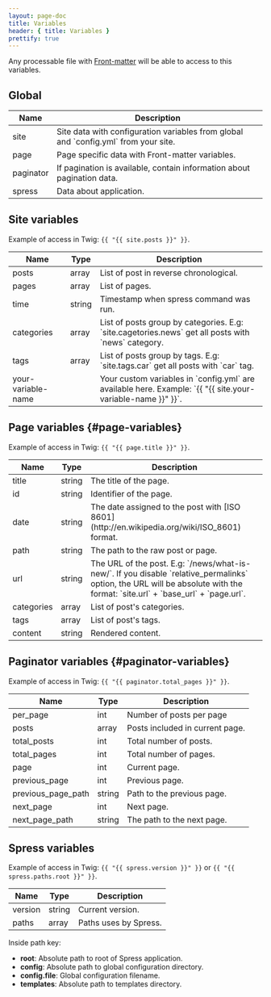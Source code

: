 ```yaml
---
layout: page-doc
title: Variables
header: { title: Variables }
prettify: true
---
```

Any processable file with [Front-matter](/docs/front-matter) will be able to access
to this variables.

## Global

<table class="table">
    <thead>
        <tr>
            <th class="col-sm-2">Name</th>
            <th>Description</th>
        </tr>
    </thead>
    <tbody>
        <tr>
            <td>site</td>
            <td markdown="1">
                Site data with configuration variables from global and  
                `config.yml` from your site.
            </td>
        </tr>
        <tr>
            <td>page</td>
            <td>Page specific data with Front-matter variables.</td>
        </tr>
        <tr>
            <td>paginator</td>
            <td>
                If pagination is available, contain information about pagination
                data.
            </td>
        </tr>
        <tr>
            <td>spress</td>
            <td>Data about application.</td>
        </tr>
    </tbody>
</table>

## Site variables

Example of access in Twig: `{{ "{{ site.posts }}" }}`.

<table class="table">
    <thead>
        <tr>
            <th class="col-sm-2">Name</th>
            <th>Type</th>
            <th>Description</th>
        </tr>
    </thead>
    <tbody>
        <tr>
            <td>posts</td>
            <td>array</td>
            <td>List of post in reverse chronological.</td>
        </tr>
        <tr>
            <td>pages</td>
            <td>array</td>
            <td>List of pages.</td>
        </tr>
        <tr>
            <td>time</td>
            <td>string</td>
            <td>Timestamp when spress command was run.</td>
        </tr>
        <tr>
            <td>categories</td>
            <td>array</td>
            <td markdown="1">
                List of posts group by categories.
                E.g: `site.cagetories.news` get all posts with `news`
                category.
            </td>
        </tr>
        <tr>
            <td>tags</td>
            <td>array</td>
            <td markdown="1">
                List of posts group by tags.
                E.g: `site.tags.car` get all posts with `car`
                tag.
            </td>
        </tr>
        <tr>
            <td>your-variable-name</td>
            <td></td>
            <td markdown="1">
                Your custom variables in `config.yml` are available here.
                Example: `{{ "{{ site.your-variable-name }}" }}`.
            </td>
        </tr>
    </tbody>
</table>

## Page variables {#page-variables}

Example of access in Twig: `{{ "{{ page.title }}" }}`.

<table class="table">
    <thead>
        <tr>
            <th class="col-sm-2">Name</th>
            <th>Type</th>
            <th>Description</th>
        </tr>
    </thead>
    <tbody>
        <tr>
            <td>title</td>
            <td>string</td>
            <td>The title of the page.</td>
        </tr>
        <tr>
            <td>id</td>
            <td>string</td>
            <td>Identifier of the page.</td>
        </tr>
        <tr>
            <td>date</td>
            <td>string</td>
            <td markdown="1">
                The date assigned to the post with 
                [ISO 8601](http://en.wikipedia.org/wiki/ISO_8601)
                format.
            </td>
        </tr>
        <tr>
            <td>path</td>
            <td>string</td>
            <td>The path to the raw post or page.</td>
        </tr>
        <tr>
            <td>url</td>
            <td>string</td>
            <td markdown="1">
                The URL of the post. E.g: `/news/what-is-new/`. If you disable
                `relative_permalinks` option, the URL will be absolute with
                the format: `site.url` + `base_url` + `page.url`.
            </td>
        </tr>
        <tr>
            <td>categories</td>
            <td>array</td>
            <td>List of post's categories.</td>
        </tr>
        <tr>
            <td>tags</td>
            <td>array</td>
            <td>List of post's tags.</td>
        </tr>
        <tr>
            <td>content</td>
            <td>string</td>
            <td>Rendered content.</td>
        </tr>
    </tbody>
</table>

## Paginator variables {#paginator-variables}

Example of access in Twig: `{{ "{{ paginator.total_pages }}" }}`.

<table class="table">
    <thead>
        <tr>
            <th class="col-sm-2">Name</th>
            <th>Type</th>
            <th>Description</th>
        </tr>
    </thead>
    <tbody>
        <tr>
            <td>per_page</td>
            <td>int</td>
            <td>Number of posts per page</td>
        </tr>
        <tr>
            <td>posts</td>
            <td>array</td>
            <td>Posts included in current page.</td>
        </tr>
        <tr>
            <td>total_posts</td>
            <td>int</td>
            <td>Total number of posts.</td>
        </tr>
        <tr>
            <td>total_pages</td>
            <td>int</td>
            <td>Total number of pages.</td>
        </tr>
        <tr>
            <td>page</td>
            <td>int</td>
            <td>Current page.</td>
        </tr>
        <tr>
            <td>previous_page</td>
            <td>int</td>
            <td>Previous page.</td>
        </tr>
        <tr>
            <td>previous_page_path</td>
            <td>string</td>
            <td>Path to the previous page.</td>
        </tr>
        <tr>
            <td>next_page</td>
            <td>int</td>
            <td>Next page.</td>
        </tr>
        <tr>
            <td>next_page_path</td>
            <td>string</td>
            <td>The path to the next page.</td>
        </tr>
    </tbody>
</table>

## Spress variables

Example of access in Twig: `{{ "{{ spress.version }}" }}` or 
`{{ "{{ spress.paths.root }}" }}`.

<table class="table">
    <thead>
        <tr>
            <th class="col-sm-2">Name</th>
            <th>Type</th>
            <th>Description</th>
        </tr>
    </thead>
    <tbody>
        <tr>
            <td>version</td>
            <td>string</td>
            <td>Current version.</td>
        </tr>
        <tr>
            <td>paths</td>
            <td>array</td>
            <td>
                Paths uses by Spress.
            </td>
        </tr>
    </tbody>
</table>

Inside path key:

* **root**: Absolute path to root of Spress application.
* **config**: Absolute path to global configuration directory.
* **config.file**: Global configuration filename.
* **templates**: Absolute path to templates directory.